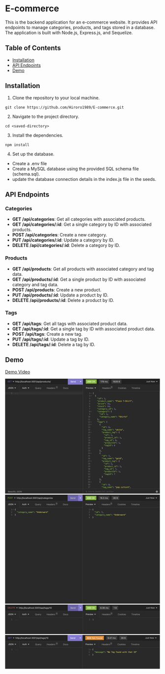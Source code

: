 # E-commerce

This is the backend application for an e-commerce website. It provides API endpoints to manage categories, products, and tags stored in a database. The application is built with Node.js, Express.js, and Sequelize.

## Table of Contents

- [Installation](#installation)
- [API Endpoints](#api-endpoints)
- [Demo](#Demo)

## Installation

1. Clone the repository to your local machine.
```
git clone https://github.com/Hiroro1989/E-commerce.git
```
2. Navigate to the project directory.
```
cd <saved-directory>
```

3. Install the dependencies.
```
npm install
```

4. Set up the database.

- Create a .env file
- Create a MySQL database using the provided SQL schema file (schema.sql).
- update the database connection details in the index.js file in the seeds.

## API Endpoints

### Categories

- **GET /api/categories**: Get all categories with associated products.
- **GET /api/categories/:id**: Get a single category by ID with associated products.
- **POST /api/categories**: Create a new category.
- **PUT /api/categories/:id**: Update a category by ID.
- **DELETE /api/categories/:id**: Delete a category by ID.

### Products

- **GET /api/products**: Get all products with associated category and tag data.
- **GET /api/products/:id**: Get a single product by ID with associated category and tag data.
- **POST /api/products**: Create a new product.
- **PUT /api/products/:id**: Update a product by ID.
- **DELETE /api/products/:id**: Delete a product by ID.

### Tags

- **GET /api/tags**: Get all tags with associated product data.
- **GET /api/tags/:id**: Get a single tag by ID with associated product data.
- **POST /api/tags**: Create a new tag.
- **PUT /api/tags/:id**: Update a tag by ID.
- **DELETE /api/tags/:id**: Delete a tag by ID.

## Demo

[Demo Video](https://drive.google.com/file/d/1GX-LYl4wIX9yAw-ySlN5Byw6MP1KLUfx/view)

![screenShot](./lib/1.png)
![screenShot](./lib/2.png)
![screenShot](./lib/3.png)
![screenShot](./lib/4.png)




